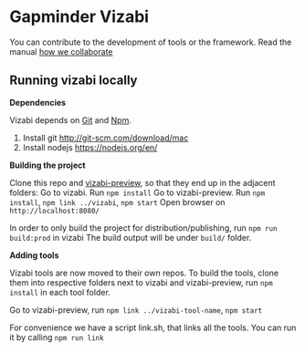 # Gapminder Vizabi

You can contribute to the development of tools or the framework. Read the manual [how we collaborate](https://docs.google.com/document/d/1UOXjD0SKxN7vDQGC31ddVd-kaVXClSCzfGPvYjqQrFQ/edit?usp=sharing)

## Running vizabi locally

**Dependencies**

Vizabi depends on [Git](http://git-scm.com/) and [Npm](https://github.com/npm/npm).  

1. Install git http://git-scm.com/download/mac
2. Install nodejs https://nodejs.org/en/

**Building the project**

Clone this repo and [vizabi-preview](https://github.com/vizabi/vizabi-preview), so that they end up in the adjacent folders:
Go to vizabi. Run `npm install` 
Go to vizabi-preview. Run `npm install`, `npm link ../vizabi`, `npm start`
Open browser on `http://localhost:8080/`

In order to only build the project for distribution/publishing, run `npm run build:prod` in vizabi
The build output will be under ```build/``` folder.

**Adding tools**

Vizabi tools are now moved to their own repos. To build the tools, clone them into respective folders next to vizabi and vizabi-preview, run `npm install` in each tool folder.

Go to vizabi-preview, run `npm link ../vizabi-tool-name`, `npm start` 

For convenience we have a script link.sh, that links all the tools. You can run it by calling `npm run link`
